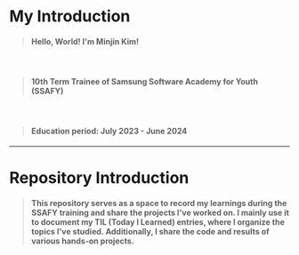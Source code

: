 # My Introduction

> #### Hello, World! I'm Minjin Kim!

<br/>

> #### 10th Term Trainee of Samsung Software Academy for Youth (SSAFY)

<br/>

> #### Education period: July 2023 - June 2024

---

# Repository Introduction

> #### This repository serves as a space to record my learnings during the SSAFY training and share the projects I've worked on. I mainly use it to document my TIL (Today I Learned) entries, where I organize the topics I've studied. Additionally, I share the code and results of various hands-on projects.
